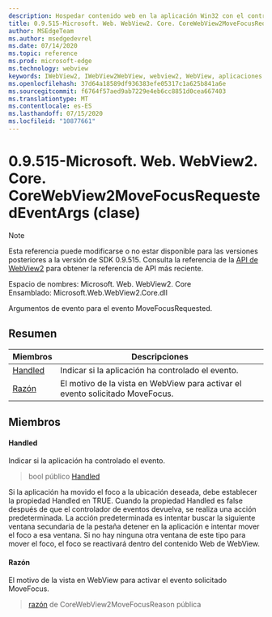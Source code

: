 ```yaml
---
description: Hospedar contenido web en la aplicación Win32 con el control Microsoft Edge WebView2
title: 0.9.515-Microsoft. Web. WebView2. Core. CoreWebView2MoveFocusRequestedEventArgs
author: MSEdgeTeam
ms.author: msedgedevrel
ms.date: 07/14/2020
ms.topic: reference
ms.prod: microsoft-edge
ms.technology: webview
keywords: IWebView2, IWebView2WebView, webview2, WebView, aplicaciones Win32, Win32, Edge, ICoreWebView2, ICoreWebView2Controller, control de explorador, HTML Edge
ms.openlocfilehash: 37d64a18589df936383efe05317c1a625b841a6e
ms.sourcegitcommit: f6764f57aed9ab7229e4eb6cc8851d0cea667403
ms.translationtype: MT
ms.contentlocale: es-ES
ms.lasthandoff: 07/15/2020
ms.locfileid: "10877661"
---
```

# 0.9.515-Microsoft. Web. WebView2. Core. CoreWebView2MoveFocusRequestedEventArgs (clase) 

> [!NOTE]
> Esta referencia puede modificarse o no estar disponible para las versiones posteriores a la versión de SDK 0.9.515. Consulta la referencia de la [API de WebView2](../../../webview2-api-reference.md) para obtener la referencia de API más reciente.

Espacio de nombres: Microsoft. Web. WebView2. Core \
Ensamblado: Microsoft.Web.WebView2.Core.dll

Argumentos de evento para el evento MoveFocusRequested.

## Resumen

 Miembros                        | Descripciones
--------------------------------|---------------------------------------------
[Handled](#handled) | Indicar si la aplicación ha controlado el evento.
[Razón](#reason) | El motivo de la vista en WebView para activar el evento solicitado MoveFocus.

## Miembros

#### Handled 

Indicar si la aplicación ha controlado el evento.

> bool público [Handled](#handled)

Si la aplicación ha movido el foco a la ubicación deseada, debe establecer la propiedad Handled en TRUE. Cuando la propiedad Handled es false después de que el controlador de eventos devuelva, se realiza una acción predeterminada. La acción predeterminada es intentar buscar la siguiente ventana secundaria de la pestaña detener en la aplicación e intentar mover el foco a esa ventana. Si no hay ninguna otra ventana de este tipo para mover el foco, el foco se reactivará dentro del contenido Web de WebView.

#### Razón 

El motivo de la vista en WebView para activar el evento solicitado MoveFocus.

> [razón](#reason) de CoreWebView2MoveFocusReason pública

